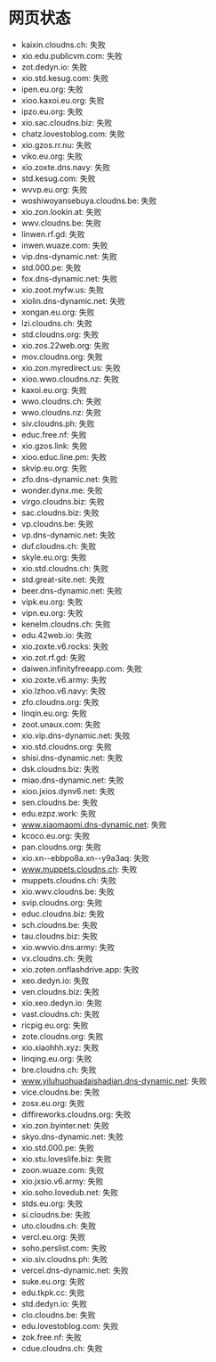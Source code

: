 # 网页状态
- kaixin.cloudns.ch: 失败
- xio.edu.publicvm.com: 失败
- zot.dedyn.io: 失败
- xio.std.kesug.com: 失败
- ipen.eu.org: 失败
- xioo.kaxoi.eu.org: 失败
- ipzo.eu.org: 失败
- xio.sac.cloudns.biz: 失败
- chatz.lovestoblog.com: 失败
- xio.gzos.rr.nu: 失败
- viko.eu.org: 失败
- xio.zoxte.dns.navy: 失败
- std.kesug.com: 失败
- wvvp.eu.org: 失败
- woshiwoyansebuya.cloudns.be: 失败
- xio.zon.lookin.at: 失败
- wwv.cloudns.be: 失败
- linwen.rf.gd: 失败
- inwen.wuaze.com: 失败
- vip.dns-dynamic.net: 失败
- std.000.pe: 失败
- fox.dns-dynamic.net: 失败
- xio.zoot.myfw.us: 失败
- xiolin.dns-dynamic.net: 失败
- xongan.eu.org: 失败
- lzi.cloudns.ch: 失败
- std.cloudns.org: 失败
- xio.zos.22web.org: 失败
- mov.cloudns.org: 失败
- xio.zon.myredirect.us: 失败
- xioo.wwo.cloudns.nz: 失败
- kaxoi.eu.org: 失败
- wwo.cloudns.ch: 失败
- wwo.cloudns.nz: 失败
- siv.cloudns.ph: 失败
- educ.free.nf: 失败
- xio.gzos.link: 失败
- xioo.educ.line.pm: 失败
- skvip.eu.org: 失败
- zfo.dns-dynamic.net: 失败
- wonder.dynx.me: 失败
- virgo.cloudns.biz: 失败
- sac.cloudns.biz: 失败
- vp.cloudns.be: 失败
- vp.dns-dynamic.net: 失败
- duf.cloudns.ch: 失败
- skyle.eu.org: 失败
- xio.std.cloudns.ch: 失败
- std.great-site.net: 失败
- beer.dns-dynamic.net: 失败
- vipk.eu.org: 失败
- vipn.eu.org: 失败
- kenelm.cloudns.ch: 失败
- edu.42web.io: 失败
- xio.zoxte.v6.rocks: 失败
- xio.zot.rf.gd: 失败
- daiwen.infinityfreeapp.com: 失败
- xio.zoxte.v6.army: 失败
- xio.lzhoo.v6.navy: 失败
- zfo.cloudns.org: 失败
- linqin.eu.org: 失败
- zoot.unaux.com: 失败
- xio.vip.dns-dynamic.net: 失败
- xio.std.cloudns.org: 失败
- shisi.dns-dynamic.net: 失败
- dsk.cloudns.biz: 失败
- miao.dns-dynamic.net: 失败
- xioo.jxios.dynv6.net: 失败
- sen.cloudns.be: 失败
- edu.ezpz.work: 失败
- www.xiaomaomi.dns-dynamic.net: 失败
- kcoco.eu.org: 失败
- pan.cloudns.org: 失败
- xio.xn--ebbpo8a.xn--y9a3aq: 失败
- www.muppets.cloudns.ch: 失败
- muppets.cloudns.ch: 失败
- xio.wwv.cloudns.be: 失败
- svip.cloudns.org: 失败
- educ.cloudns.biz: 失败
- sch.cloudns.be: 失败
- tau.cloudns.biz: 失败
- xio.wwvio.dns.army: 失败
- vx.cloudns.ch: 失败
- xio.zoten.onflashdrive.app: 失败
- xeo.dedyn.io: 失败
- ven.cloudns.biz: 失败
- xio.xeo.dedyn.io: 失败
- vast.cloudns.ch: 失败
- ricpig.eu.org: 失败
- zote.cloudns.org: 失败
- xio.xiaohhh.xyz: 失败
- linqing.eu.org: 失败
- bre.cloudns.ch: 失败
- www.yiluhuohuadaishadian.dns-dynamic.net: 失败
- vice.cloudns.be: 失败
- zosx.eu.org: 失败
- diffireworks.cloudns.org: 失败
- xio.zon.byinter.net: 失败
- skyo.dns-dynamic.net: 失败
- xio.std.000.pe: 失败
- xio.stu.loveslife.biz: 失败
- zoon.wuaze.com: 失败
- xio.jxsio.v6.army: 失败
- xio.soho.lovedub.net: 失败
- stds.eu.org: 失败
- si.cloudns.be: 失败
- uto.cloudns.ch: 失败
- vercl.eu.org: 失败
- soho.perslist.com: 失败
- xio.siv.cloudns.ph: 失败
- vercel.dns-dynamic.net: 失败
- suke.eu.org: 失败
- edu.tkpk.cc: 失败
- std.dedyn.io: 失败
- clo.cloudns.be: 失败
- edu.lovestoblog.com: 失败
- zok.free.nf: 失败
- cdue.cloudns.ch: 失败
